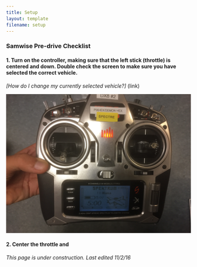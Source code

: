 ```yaml
---
title: Setup
layout: template
filename: setup 
--- 
```


### Samwise Pre-drive Checklist

#### 1. Turn on the controller, making sure that the left stick (throttle) is centered and down. Double check the screen to make sure you have selected the correct vehicle.
*[How do I change my currently selected vehicle?]* (link)

![Trans1](images/Transmitter1.JPG)

#### 2. Center the throttle and 

*This page is under construction. Last edited 11/2/16*

